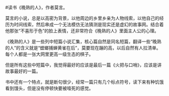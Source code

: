 \#读书《晚熟的人》，作者莫言。

莫言的小说，总是以高密为背景，以他周边的乡里乡亲为人物线索，以他自己的经历为时间线索，然后串成一个无法模仿无法猜测是现实还是虚幻的故事网。结合着他那张“不喜形于色”的脸上表情，还非常符合《晚熟的人》里面主人公的心理。

《晚熟的人》是一些列中短篇小说汇集，核心篇自然是同名短篇，翻译一些“晚熟的人”的含义就是“螳螂捕蝉黄雀在后”，莫要现在蹦的高，以后自然有人拉清单。每个人都是一张大网里更高一级生态的棋子。

但是所有这些中短篇中，我觉得最好的应该是最后一篇《火把与口哨》，应该是讲故事最好的一篇。

书中还有一个特点，就是断句很少，经常一篇只有几个标点符号，读下来有种饥饿看到馒头，但是没有停顿快要被噎死的感觉。

